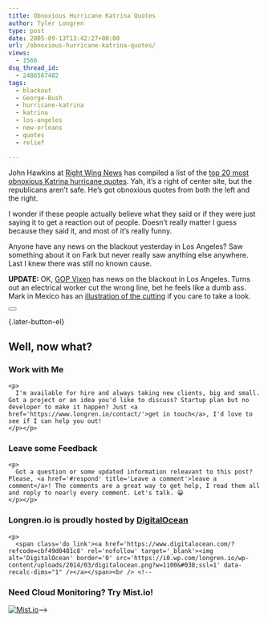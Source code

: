 ```yaml
---
title: Obnoxious Hurricane Katrina Quotes
author: Tyler Longren
type: post
date: 2005-09-13T13:42:27+00:00
url: /obnoxious-hurricane-katrina-quotes/
views:
  - 1566
dsq_thread_id:
  - 2486567482
tags:
  - blackout
  - George-Bush
  - hurricane-katrina
  - katrina
  - los-angeles
  - new-orleans
  - quotes
  - relief

---
```

John Hawkins at [Right Wing News][1] has compiled a list of the [top 20 most obnoxious Katrina hurricane quotes][2]. Yah, it&#8217;s a right of center site, but the republicans aren&#8217;t safe. He&#8217;s got obnoxious quotes from both the left and the right.

I wonder if these people actually believe what they said or if they were just saying it to get a reaction out of people. Doesn&#8217;t really matter I guess because they said it, and most of it&#8217;s really funny.

Anyone have any news on the blackout yesterday in Los Angeles? Saw something about it on Fark but never really saw anything else anywhere. Last I knew there was still no known cause.

**UPDATE:** OK, [GOP Vixen][3] has news on the blackout in Los Angeles. Turns out an electrical worker cut the wrong line, bet he feels like a dumb ass. Mark in Mexico has an [illustration of the cutting][4] if you care to take a look. 

<div class="wpulike wpulike-default " >
  <div class="wp_ulike_general_class wp_ulike_is_not_liked">
    <button type="button"
					aria-label="Like Button"
					data-ulike-id="2005"
					data-ulike-nonce="ba5d35c6c2"
					data-ulike-type="likeThis"
					data-ulike-template="wpulike-default"
					data-ulike-display-likers="0"
					data-ulike-disable-pophover="0"
					class="wp_ulike_btn wp_ulike_put_image wp_likethis_2005"></button><span class="count-box"></span>
  </div>
</div>

[][5]{.later-button-el}

<div class='what-next'>
  <h2>
    Well, now what?
  </h2>
  
  <div class='hire'>
    <h3>
      Work with Me
    </h3>
    
    <p>
      I'm available for hire and always taking new clients, big and small. Got a project or an idea you'd like to discuss? Startup plan but no developer to make it happen? Just <a href='https://www.longren.io/contact/'>get in touch</a>, I'd love to see if I can help you out!
    </p></p>
  </div>
  
  <div class='hire'>
    <h3>
      Leave some Feedback
    </h3>
    
    <p>
      Got a question or some updated information releavant to this post? Please, <a href='#respond' title='Leave a comment'>leave a comment</a>! The comments are a great way to get help, I read them all and reply to nearly every comment. Let's talk. 😀
    </p></p>
  </div>
  
  <div class='now-what-bottom-ad'>
    <h3>
      Longren.io is proudly hosted by <a href='https://www.digitalocean.com/?refcode=cbf49d0481c8'>DigitalOcean</a>
    </h3>
    
    <p>
      <span class='do_link'><a href='https://www.digitalocean.com/?refcode=cbf49d0481c8' rel='nofollow' target='_blank'><img alt='DigitalOcean' border='0' src='https://i0.wp.com/longren.io/wp-content/uploads/2014/03/digitalocean.png?w=1100&#038;ssl=1' data-recalc-dims="1" /></a></span><br /> <!--

<h3>Need Cloud Monitoring? Try Mist.io!</h3>

<span class='do_link'><a href='http://mist.io/?ref=tyler' rel='nofollow' target='_blank'><img alt='Mist.io' border='0' src='https://i0.wp.com/longren.io/wp-content/uploads/2014/04/mistio.jpg?w=1100&#038;ssl=1' data-recalc-dims="1"></a></span>--></div> </div>

 [1]: http://www.rightwingnews.com/
 [2]: http://www.rightwingnews.com/archives/week_2005_09_11.PHP#004409
 [3]: http://gopvixen.blogs.com/gop_vixen/2005/09/where_were_you_.html
 [4]: http://markinmexico.blogspot.com/2005/09/blackout-in-los-angeles-real-story.html
 [5]: #